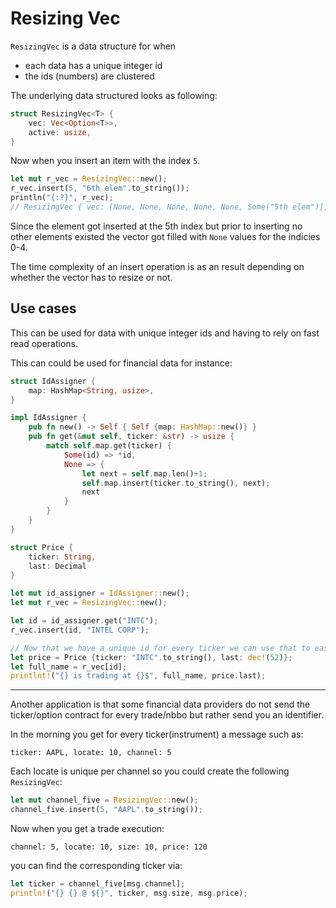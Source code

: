 # Resizing Vec

`ResizingVec` is a data structure for when

-  each data has a unique integer id
-  the ids (numbers) are clustered

The underlying data structured looks as following:
```rust
struct ResizingVec<T> {
    vec: Vec<Option<T>>,
    active: usize,
}
```

Now when you insert an item with the index `5`.
```rust
let mut r_vec = ResizingVec::new();
r_vec.insert(5, "6th elem".to_string());
println("{:?}", r_vec);
// ResizingVec { vec: [None, None, None, None, None, Some("5th elem")], active: 1 }
```
Since the element got inserted at the 5th index but prior to inserting no other elements existed the vector got filled with `None` values for the indicies 0-4. 

The time complexity of an insert operation is as an result depending on whether the vector has to resize or not. 

## Use cases
This can be used for data with unique integer ids and having to rely on fast read operations. 

This can could be used for financial data for instance:

```rust
struct IdAssigner {
	map: HashMap<String, usize>,
}

impl IdAssigner {
	pub fn new() -> Self { Self {map: HashMap::new()} }
	pub fn get(&mut self, ticker: &str) -> usize {
		match self.map.get(ticker) {
		    Some(id) => *id,
		    None => {
		        let next = self.map.len()+1;
		        self.map.insert(ticker.to_string(), next);
		        next
		    }
		}
	}
}

struct Price {
	ticker: String,
	last: Decimal
}

let mut id_assigner = IdAssigner::new();
let mut r_vec = ResizingVec::new();

let id = id_assigner.get("INTC");
r_vec.insert(id, "INTEL CORP");

// Now that we have a unique id for every ticker we can use that to easily info about each ticker and enrich our price data quickly with it.
let price = Price {ticker: "INTC".to_string(), last: dec!(52)};
let full_name = r_vec[id];
printlnt!("{} is trading at {}$", full_name, price.last);
```

----
Another application is that some financial data providers do not send the ticker/option contract for every trade/nbbo but rather send you an identifier. 

In the morning you get for every ticker(instrument) a message such as:
```
ticker: AAPL, locate: 10, channel: 5
```
Each locate is unique per channel so you could create the following `ResizingVec`:

```rust
let mut channel_five = ResizingVec::new();
channel_five.insert(5, "AAPL".to_string());
```

Now when you get a trade execution:
```
channel: 5, locate: 10, size: 10, price: 120
```
you can find the corresponding ticker via:
```rust
let ticker = channel_five[msg.channel];
println!("{} {} @ ${}", ticker, msg.size, msg.price);
```